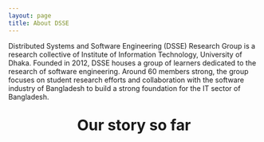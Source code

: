 ```yaml
---
layout: page
title: About DSSE
---
```


Distributed Systems and Software Engineering (DSSE) Research Group is a research collective of Institute of Information Technology, University of Dhaka. Founded in 2012, DSSE houses a group of learners dedicated to the research of software engineering. Around 60 members strong, the group focuses on student research efforts and collaboration with the software industry of Bangladesh to build a strong foundation for the IT sector of Bangladesh.

<p style="text-align: center; font-size: 30px; " ><b>Our story so far</b></p>

<!--![DSSE at a glance](../assets/img/dsse-poster.jpg)-->
<img src="../assets/img/dsse-poster.jpg" alt="">


<!--### History-->

